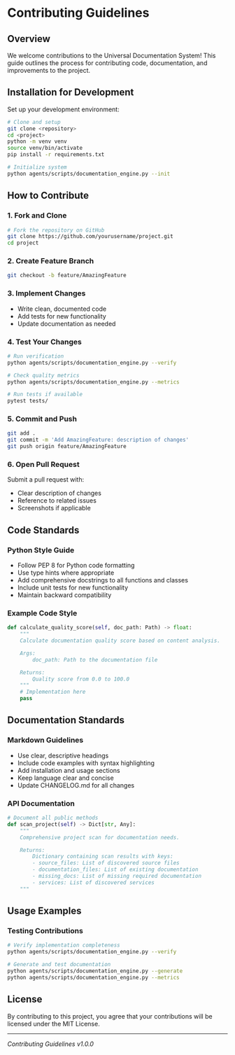 # Contributing Guidelines

## Overview
We welcome contributions to the Universal Documentation System! This guide outlines the process for contributing code, documentation, and improvements to the project.

## Installation for Development
Set up your development environment:

```bash
# Clone and setup
git clone <repository>
cd <project>
python -m venv venv
source venv/bin/activate
pip install -r requirements.txt

# Initialize system
python agents/scripts/documentation_engine.py --init
```

## How to Contribute

### 1. Fork and Clone
```bash
# Fork the repository on GitHub
git clone https://github.com/yourusername/project.git
cd project
```

### 2. Create Feature Branch
```bash
git checkout -b feature/AmazingFeature
```

### 3. Implement Changes
- Write clean, documented code
- Add tests for new functionality
- Update documentation as needed

### 4. Test Your Changes
```bash
# Run verification
python agents/scripts/documentation_engine.py --verify

# Check quality metrics
python agents/scripts/documentation_engine.py --metrics

# Run tests if available
pytest tests/
```

### 5. Commit and Push
```bash
git add .
git commit -m 'Add AmazingFeature: description of changes'
git push origin feature/AmazingFeature
```

### 6. Open Pull Request
Submit a pull request with:
- Clear description of changes
- Reference to related issues
- Screenshots if applicable

## Code Standards

### Python Style Guide
- Follow PEP 8 for Python code formatting
- Use type hints where appropriate
- Add comprehensive docstrings to all functions and classes
- Include unit tests for new functionality
- Maintain backward compatibility

### Example Code Style
```python
def calculate_quality_score(self, doc_path: Path) -> float:
    """
    Calculate documentation quality score based on content analysis.

    Args:
        doc_path: Path to the documentation file

    Returns:
        Quality score from 0.0 to 100.0
    """
    # Implementation here
    pass
```

## Documentation Standards

### Markdown Guidelines
- Use clear, descriptive headings
- Include code examples with syntax highlighting
- Add installation and usage sections
- Keep language clear and concise
- Update CHANGELOG.md for all changes

### API Documentation
```python
# Document all public methods
def scan_project(self) -> Dict[str, Any]:
    """
    Comprehensive project scan for documentation needs.

    Returns:
        Dictionary containing scan results with keys:
        - source_files: List of discovered source files
        - documentation_files: List of existing documentation
        - missing_docs: List of missing required documentation
        - services: List of discovered services
    """
```

## Usage Examples

### Testing Contributions
```bash
# Verify implementation completeness
python agents/scripts/documentation_engine.py --verify

# Generate and test documentation
python agents/scripts/documentation_engine.py --generate
python agents/scripts/documentation_engine.py --metrics
```

## License
By contributing to this project, you agree that your contributions will be licensed under the MIT License.

---
*Contributing Guidelines v1.0.0*
